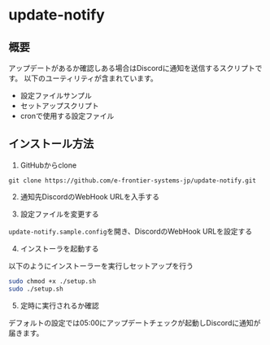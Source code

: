 # update-notify

## 概要

アップデートがあるか確認しある場合はDiscordに通知を送信するスクリプトです。
以下のユーティリティが含まれています。
- 設定ファイルサンプル
- セットアップスクリプト
- cronで使用する設定ファイル

## インストール方法

1. GitHubからclone

```bash:クローン
git clone https://github.com/e-frontier-systems-jp/update-notify.git
```

2. 通知先DiscordのWebHook URLを入手する

3. 設定ファイルを変更する

`update-notify.sample.config`を開き、DiscordのWebHook URLを設定する

4. インストーラを起動する

以下のようにインストーラーを実行しセットアップを行う
```bash
sudo chmod +x ./setup.sh
sudo ./setup.sh
```

5. 定時に実行されるか確認

デフォルトの設定では05:00にアップデートチェックが起動しDiscordに通知が届きます。
